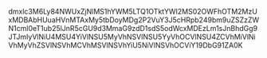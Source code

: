 dmxlc3M6Ly84NWUxZjNlMS1hYWM5LTQ1OTktYWI2MS02OWFhOTM2MzUxMDBAbHUuaHVnMTAxMy5tbDoyMDg2P2VuY3J5cHRpb249bm9uZSZzZWN1cml0eT1ub25lJnR5cGU9d3MmaG9zdD1sdS5odWcxMDEzLm1sJnBhdGg9JTJmIyVlNiU4MSU4YiVlNSU5MyVhNSVlNSU5YyVhOCVlNSU4ZCVhMiVlNiVhMyVhZSVlNSVhMCVhMSVlNSVhYiU5NiVlNSVhOCViY19DbG91ZA0K

